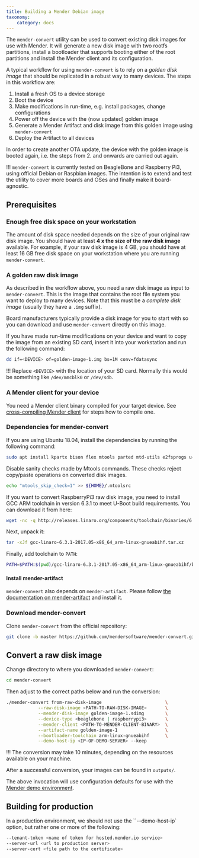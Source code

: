 ```yaml
---
title: Building a Mender Debian image
taxonomy:
    category: docs
---
```


The `mender-convert` utility can be used to convert existing disk images for use with Mender. It will generate a new disk image with two rootfs partitions, install a bootloader that supports booting either of the root partitions and install the Mender client and its configuration.

A typical workflow for using `mender-convert` is to rely on a *golden disk image* that should be replicated in a robust way to many devices. The steps in this workflow are:

1. Install a fresh OS to a device storage
2. Boot the device
3. Make modifications in run-time, e.g. install packages, change configurations
4. Power off the device with the (now updated) golden image
5. Generate a Mender Artifact and disk image from this golden image using `mender-convert`
6. Deploy the Artifact to all devices

In order to create another OTA update, the device with the golden image is booted again, i.e. the steps from 2. and onwards are carried out again.

!!! `mender-convert` is currently tested on BeagleBone and Raspberry Pi3, using official Debian or Raspbian images. The intention is to extend and test the utility to cover more boards and OSes and finally make it board-agnostic.

## Prerequisites

### Enough free disk space on your workstation

The amount of disk space needed depends on the size of your original raw disk image.
You should have at least **4 x the size of the raw disk image** available.
For example, if your raw disk image is 4 GB, you should have at least 16 GB free disk space on your workstation where you are running `mender-convert`.

### A golden raw disk image

As described in the workflow above, you need a raw disk image as input to `mender-convert`. This is the image that contains the root file system you want to deploy to many devices. Note that this must be a *complete disk image* (usually they have a `.img` suffix).

Board manufacturers typically provide a disk image for you to start with so you can download and use `mender-convert` directly on this image.

If you have made run-time modifications on your device and want to copy the image from an existing SD card, insert it into your workstation and run the following command:

```bash
dd if=<DEVICE> of=golden-image-1.img bs=1M conv=fdatasync
```

!!! Replace `<DEVICE>` with the location of your SD card. Normally this would be something like `/dev/mmcblk0` or `/dev/sdb`.


### A Mender client for your device

You need a Mender client binary compiled for your target device.
See [cross-compiling Mender client](../../client-configuration/cross-compiling) for steps how to compile one.


### Dependencies for mender-convert

If you are using Ubuntu 18.04, install the dependencies by running the following command:

```bash
sudo apt install kpartx bison flex mtools parted mtd-utils e2fsprogs u-boot-tools pigz device-tree-compiler autoconf autotools-dev libtool pkg-config python
```

Disable sanity checks made by Mtools commands. These checks reject copy/paste operations on converted disk images.
```bash
echo "mtools_skip_check=1" >> ${HOME}/.mtoolsrc
```
<!--AUTOVERSION: "version %"/ignore-->
If you want to convert RaspberryPi3 raw disk image, you need to install GCC ARM toolchain in version 6.3.1 to meet U-Boot build requirements. You can download it from here:
<!--AUTOVERSION: "linaro-%"/ignore-->
```bash
wget -nc -q http://releases.linaro.org/components/toolchain/binaries/6.3-2017.05/arm-linux-gnueabihf/gcc-linaro-6.3.1-2017.05-x86_64_arm-linux-gnueabihf.tar.xz
```
Next, unpack it:
<!--AUTOVERSION: "linaro-%"/ignore-->
```bash
tar -xJf gcc-linaro-6.3.1-2017.05-x86_64_arm-linux-gnueabihf.tar.xz
```
Finally, add toolchain to `PATH`:
<!--AUTOVERSION: "linaro-%"/ignore-->
```bash
PATH=$PATH:$(pwd)/gcc-linaro-6.3.1-2017.05-x86_64_arm-linux-gnueabihf/bin
```

#### Install mender-artifact

`mender-convert` also depends on `mender-artifact`.
Please follow [the documentation on mender-artifact](../modifying-a-mender-artifact#mender-artifact) and install it.


### Download mender-convert

Clone `mender-convert` from the official repository:

<!--AUTOVERSION: "-b % https://github.com/mendersoftware/mender-convert"/mender-convert-->
```bash
git clone -b master https://github.com/mendersoftware/mender-convert.git
```


## Convert a raw disk image

Change directory to where you downloaded `mender-convert`:

```bash
cd mender-convert
```

Then adjust to the correct paths below and run the conversion:

```bash
./mender-convert from-raw-disk-image                        \
            --raw-disk-image <PATH-TO-RAW-DISK-IMAGE>       \
            --mender-disk-image golden-image-1.sdimg        \
            --device-type <beaglebone | raspberrypi3>       \
            --mender-client <PATH-TO-MENDER-CLIENT-BINARY>  \
            --artifact-name golden-image-1                  \
            --bootloader-toolchain arm-linux-gnueabihf      \
            --demo-host-ip <IP-OF-DEMO-SERVER> --keep
```

!!! The conversion may take 10 minutes, depending on the resources available on your machine.

After a successful conversion, your images can be found in `outputs/`.

The above invocation will use configuration defaults for use with the [Mender demo environment](../../../getting-started/create-a-test-environment).


## Building for production

In a production environment, we should not use the ``--demo-host-ip` option, but rather one or more of the following:

```bash
--tenant-token <name of token for hosted.mender.io service>
--server-url <url to production server>
--server-cert <file path to the certificate>
```
